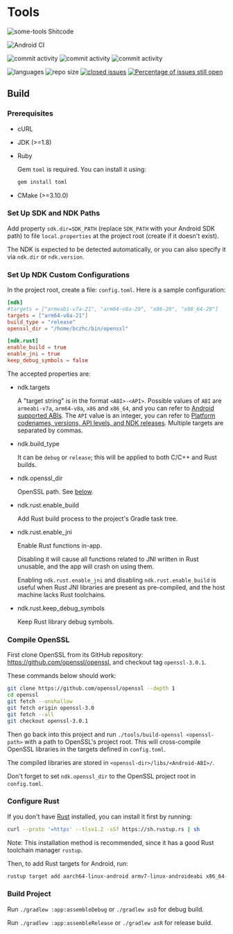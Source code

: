 Tools
======

![some-tools Shitcode](https://img.shields.io/static/v1?label=some-tools&message=Shitcode&color=7B5804)

![Android CI](https://github.com/bczhc/some-tools/workflows/Android%20CI/badge.svg)

![commit activity](https://img.shields.io/github/commit-activity/y/bczhc/some-tools?style=flat-square)
![commit activity](https://img.shields.io/github/commit-activity/m/bczhc/some-tools?style=flat-square)
![commit activity](https://img.shields.io/github/commit-activity/w/bczhc/some-tools?style=flat-square)

![languages](https://img.shields.io/github/languages/count/bczhc/some-tools?style=flat-square)
![repo size](https://img.shields.io/github/repo-size/bczhc/some-tools?style=flat-square)
[![closed issues](https://img.shields.io/github/issues-closed-raw/bczhc/some-tools?color=red&style=flat-square)](https://github.com/bczhc/some-tools/issues?q=is%3Aissue+is%3Aclosed)
[![Percentage of issues still open](http://isitmaintained.com/badge/open/bczhc/some-tools.svg)](https://github.com/bczhc/some-tools/issues?q=is%3Aissue+is%3Aopen)


## Build

### Prerequisites

- cURL

- JDK (>=1.8)

- Ruby

  Gem `toml` is required. You can install it using:

  ```bash
  gem install toml
  ```

- CMake (>=3.10.0)

### Set Up SDK and NDK Paths

Add property `sdk.dir=SDK_PATH` (replace `SDK_PATH` with your Android SDK path) to file `local.properties` at the project root (create if it doesn't exist).

The NDK is expected to be detected automatically, or you can also specify it via `ndk.dir` or `ndk.version`.

### Set Up NDK Custom Configurations

In the project root, create a file: `config.toml`. Here is a sample configuration:

```toml
[ndk]
#targets = ["armeabi-v7a-21", "arm64-v8a-29", "x86-29", "x86_64-29"]
targets = ["arm64-v8a-21"]
build_type = "release"
openssl_dir = "/home/bczhc/bin/openssl"

[ndk.rust]
enable_build = true
enable_jni = true
keep_debug_symbols = false
```

The accepted properties are:

- ndk.targets

   A "target string" is in the format `<ABI>-<API>`. Possible values of `ABI` are `armeabi-v7a`, `arm64-v8a`, `x86` and `x86_64`, and you can refer to [Android supported ABIs](https://developer.android.com/ndk/guides/abis#sa). The `API` value is an integer, you can refer to [Platform codenames, versions, API levels, and NDK releases](https://source.android.com/setup/start/build-numbers#platform-code-names-versions-api-levels-and-ndk-releases). Multiple targets are separated by commas.

- ndk.build_type

   It can be `debug` or `release`; this will be applied to both C/C++ and Rust builds.

- ndk.openssl_dir

   OpenSSL path. See [below](#compile-openssl).

- ndk.rust.enable_build

   Add Rust build process to the project's Gradle task tree.

- ndk.rust.enable_jni

   Enable Rust functions in-app.

   Disabling it will cause all functions related to JNI written in Rust unusable, and the app will crash on using them.

   Enabling `ndk.rust.enable_jni` and disabling `ndk.rust.enable_build` is useful when Rust JNI libraries are present as pre-compiled, and the host machine lacks Rust toolchains.

- ndk.rust.keep_debug_symbols

   Keep Rust library debug symbols.

### Compile OpenSSL

First clone OpenSSL from its GitHub repository: https://github.com/openssl/openssl, and checkout tag `openssl-3.0.1`.

These commands below should work:

```bash
git clone https://github.com/openssl/openssl --depth 1
cd openssl
git fetch --unshallow
git fetch origin openssl-3.0
git fetch --all
git checkout openssl-3.0.1
```

Then go back into this project and run `./tools/build-openssl <openssl-path>` with a path to OpenSSL's project root. This will cross-compile OpenSSL libraries in the targets defined in `config.toml`.

The compiled libraries are stored in `<openssl-dir>/libs/<Android-ABI>/`.

Don't forget to set `ndk.openssl_dir` to the OpenSSL project root in `config.toml`.

### Configure Rust

If you don't have [Rust](https://www.rust-lang.org/learn/get-started) installed, you can install it first by running:

```bash
curl --proto '=https' --tlsv1.2 -sSf https://sh.rustup.rs | sh
```

Note: This installation method is recommended, since it has a good Rust toolchain manager `rustup`.

Then, to add Rust targets for Android, run:

```bash
rustup target add aarch64-linux-android armv7-linux-androideabi x86_64-linux-android i686-linux-android
```

### Build Project

Run `./gradlew :app:assembleDebug` or `./gradlew asD` for debug build.

Run `./gradlew :app:assembleRelease` or `./gradlew asR` for release build.
